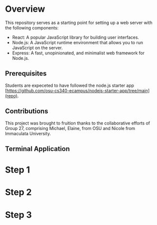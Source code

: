 # Overview
This repository serves as a starting point for setting up a web server with the following components:

- React: A popular JavaScript library for building user interfaces.
- Node.js: A JavaScript runtime environment that allows you to run JavaScript on the server.
- Express: A fast, unopinionated, and minimalist web framework for Node.js.
## Prerequisites
Students are expeceted to have followed the node.js starter app [https://github.com/osu-cs340-ecampus/nodejs-starter-app/tree/main](repo).
## Contributions 
This project was brought to fruition thanks to the collaborative efforts of Group 27, comprising Michael, Elaine, from OSU and Nicole from Immaculata University.
## Terminal Application 
# Step 1
# Step 2
# Step 3
